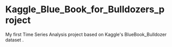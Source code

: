 # Kaggle_Blue_Book_for_Bulldozers_project
My first Time Series Analysis project based on Kaggle's BlueBook_Bulldozer dataset . 
